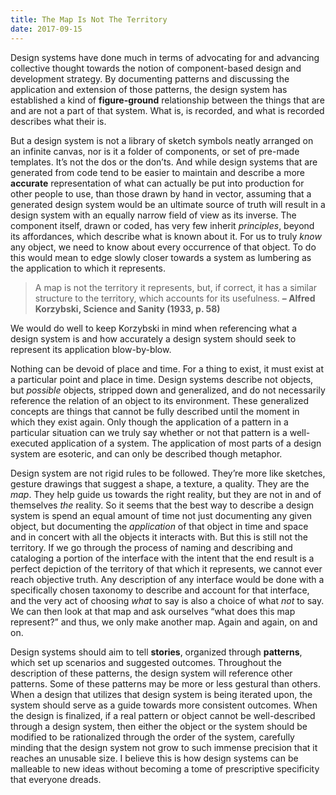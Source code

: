 ```yaml
---
title: The Map Is Not The Territory
date: 2017-09-15
---
```


Design systems have done much in terms of advocating for and advancing collective thought towards the notion of component-based design and development strategy. By documenting patterns and discussing the application and extension of those patterns, the design system has established a kind of **figure-ground** relationship between the things that are and are not a part of that system. What is, is recorded, and what is recorded describes what their is.

But a design system is not a library of sketch symbols neatly arranged on an infinite canvas, nor is it a folder of components, or set of pre-made templates. It’s not the dos or the don’ts. And while design systems that are generated from code tend to be easier to maintain and describe a more **accurate** representation of what can actually be put into production for other people to use, than those drawn by hand in vector, assuming that a generated design system would be an ultimate source of truth will result in a design system with an equally narrow field of view as its inverse. The component itself, drawn or coded, has very few inherit *principles*, beyond its affordances, which describe what is known about it. For us to truly *know* any object, we need to know about every occurrence of that object. To do this would mean to edge slowly closer towards a system as lumbering as the application to which it represents.

> A map is not the territory it represents, but, if correct, it has a similar structure to the territory, which accounts for its usefulness. **– Alfred Korzybski, Science and Sanity (1933, p. 58)**


We would do well to keep Korzybski in mind when referencing what a design system is and how accurately a design system should seek to represent its application blow-by-blow.

Nothing can be devoid of place and time. For a thing to exist, it must exist at a particular point and place in time. Design systems describe not objects, but _possible_ objects, stripped down and generalized, and do not necessarily reference the relation of an object to its environment. These generalized concepts are things that cannot be fully described until the moment in which they exist again. Only though the application of a pattern in a particular situation can we truly say whether or not that pattern is a well-executed application of a system. The application of most parts of a design system are esoteric, and can only be described though metaphor.

Design system are not rigid rules to be followed. They’re more like sketches, gesture drawings that suggest a shape, a texture, a quality. They are the _map_. They help guide us towards the right reality, but they are not in and of themselves _the_ reality. So it seems that the best way to describe a design system is spend an equal amount of time not just documenting any given object, but documenting the _application_ of that object in time and space and in concert with all the objects it interacts with. But this is still not the territory. If we go through the process of naming and describing and cataloging a portion of the interface with the intent that the end result is a perfect depiction of the territory of that which it represents, we cannot ever reach objective truth. Any description of any interface would be done with a specifically chosen taxonomy to describe and account for that interface, and the very act of choosing _what_ to say is also a choice of what _not_ to say. We can then look at that map and ask ourselves “what does this map represent?” and thus, we only make another map. Again and again, on and on.

Design systems should aim to tell **stories**, organized through **patterns**, which set up scenarios and suggested outcomes. Throughout the description of these patterns, the design system will reference other patterns. Some of these patterns may be more or less gestural than others. When a design that utilizes that design system is being iterated upon, the system should serve as a guide towards more consistent outcomes. When the design is finalized, if a real pattern or object cannot be well-described through a design system, then either the object or the system should be modified to be rationalized through the order of the system, carefully minding that the design system not grow to such immense precision that it reaches an unusable size. I believe this is how design systems can be malleable to new ideas without becoming a tome of prescriptive specificity that everyone dreads.  

